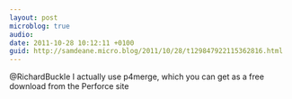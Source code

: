 ```yaml
---
layout: post
microblog: true
audio: 
date: 2011-10-28 10:12:11 +0100
guid: http://samdeane.micro.blog/2011/10/28/t129847922115362816.html
---
```

@RichardBuckle I actually use p4merge, which you can get as a free download from the Perforce site
